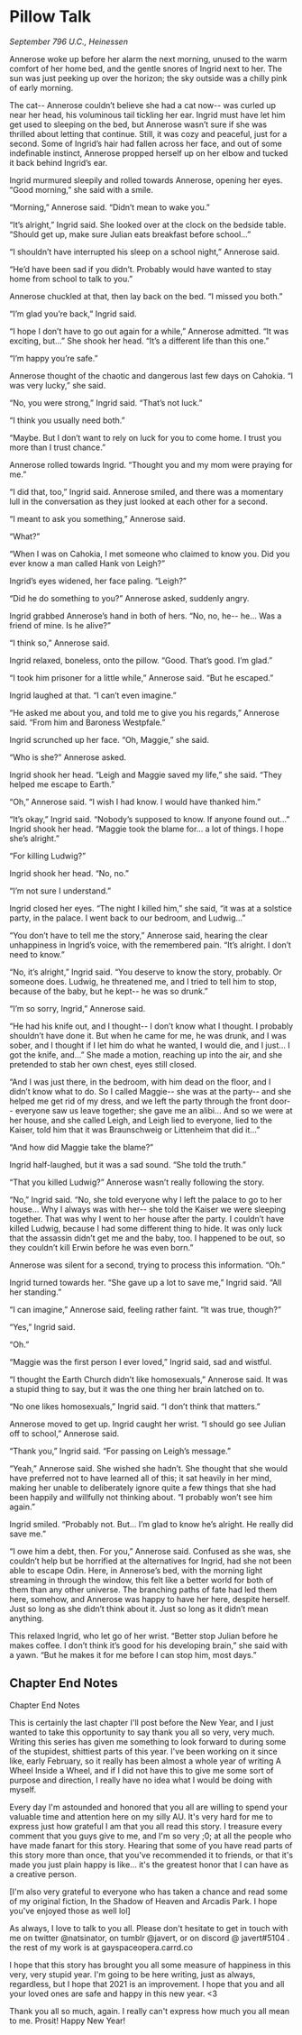 # Pillow Talk

*September 796 U\.C\., Heinessen*

Annerose woke up before her alarm the next morning, unused to the warm comfort of her home bed, and the gentle snores of Ingrid next to her\. The sun was just peeking up over the horizon; the sky outside was a chilly pink of early morning\.

The cat\-\- Annerose couldn’t believe she had a cat now\-\- was curled up near her head, his voluminous tail tickling her ear\. Ingrid must have let him get used to sleeping on the bed, but Annerose wasn’t sure if she was thrilled about letting that continue\. Still, it was cozy and peaceful, just for a second\. Some of Ingrid’s hair had fallen across her face, and out of some indefinable instinct, Annerose propped herself up on her elbow and tucked it back behind Ingrid’s ear\.

Ingrid murmured sleepily and rolled towards Annerose, opening her eyes\. “Good morning,” she said with a smile\.

“Morning,” Annerose said\. “Didn’t mean to wake you\.”

“It’s alright,” Ingrid said\. She looked over at the clock on the bedside table\. “Should get up, make sure Julian eats breakfast before school…”

“I shouldn’t have interrupted his sleep on a school night,” Annerose said\.

“He’d have been sad if you didn’t\. Probably would have wanted to stay home from school to talk to you\.”

Annerose chuckled at that, then lay back on the bed\. “I missed you both\.”

“I’m glad you’re back,” Ingrid said\.

“I hope I don’t have to go out again for a while,” Annerose admitted\. “It was exciting, but…” She shook her head\. “It’s a different life than this one\.”

“I’m happy you’re safe\.”

Annerose thought of the chaotic and dangerous last few days on Cahokia\. “I was very lucky,” she said\.

“No, you were strong,” Ingrid said\. “That’s not luck\.”

“I think you usually need both\.” 

“Maybe\. But I don’t want to rely on luck for you to come home\. I trust you more than I trust chance\.”

Annerose rolled towards Ingrid\. “Thought you and my mom were praying for me\.”

“I did that, too,” Ingrid said\. Annerose smiled, and there was a momentary lull in the conversation as they just looked at each other for a second\.

“I meant to ask you something,” Annerose said\.

“What?”

“When I was on Cahokia, I met someone who claimed to know you\. Did you ever know a man called Hank von Leigh?”

Ingrid’s eyes widened, her face paling\. “Leigh?”

“Did he do something to you?” Annerose asked, suddenly angry\.

Ingrid grabbed Annerose’s hand in both of hers\. “No, no, he\-\- he… Was a friend of mine\. Is he alive?”

“I think so,” Annerose said\.

Ingrid relaxed, boneless, onto the pillow\. “Good\. That’s good\. I’m glad\.”

“I took him prisoner for a little while,” Annerose said\. “But he escaped\.”

Ingrid laughed at that\. “I can’t even imagine\.”

“He asked me about you, and told me to give you his regards,” Annerose said\. “From him and Baroness Westpfale\.”

Ingrid scrunched up her face\. “Oh, Maggie,” she said\.

“Who is she?” Annerose asked\.

Ingrid shook her head\. “Leigh and Maggie saved my life,” she said\. “They helped me escape to Earth\.”

“Oh,” Annerose said\. “I wish I had know\. I would have thanked him\.”

“It’s okay,” Ingrid said\. “Nobody’s supposed to know\. If anyone found out…” Ingrid shook her head\. “Maggie took the blame for… a lot of things\. I hope she’s alright\.”

“For killing Ludwig?”

Ingrid shook her head\. “No, no\.”

“I’m not sure I understand\.”

Ingrid closed her eyes\. “The night I killed him,” she said, “it was at a solstice party, in the palace\. I went back to our bedroom, and Ludwig…”

“You don’t have to tell me the story,” Annerose said, hearing the clear unhappiness in Ingrid’s voice, with the remembered pain\. “It’s alright\. I don’t need to know\.”

“No, it’s alright,” Ingrid said\. “You deserve to know the story, probably\. Or someone does\. Ludwig, he threatened me, and I tried to tell him to stop, because of the baby, but he kept\-\- he was so drunk\.”

“I’m so sorry, Ingrid,” Annerose said\.

“He had his knife out, and I thought\-\- I don’t know what I thought\. I probably shouldn’t have done it\. But when he came for me, he was drunk, and I was sober, and I thought if I let him do what he wanted, I would die, and I just… I got the knife, and…” She made a motion, reaching up into the air, and she pretended to stab her own chest, eyes still closed\.

“And I was just there, in the bedroom, with him dead on the floor, and I didn’t know what to do\. So I called Maggie\-\- she was at the party\-\- and she helped me get rid of my dress, and we left the party through the front door\-\- everyone saw us leave together; she gave me an alibi… And so we were at her house, and she called Leigh, and Leigh lied to everyone, lied to the Kaiser, told him that it was Braunschweig or Littenheim that did it…”

“And how did Maggie take the blame?”

Ingrid half\-laughed, but it was a sad sound\. “She told the truth\.”

“That you killed Ludwig?” Annerose wasn’t really following the story\.

“No,” Ingrid said\. “No, she told everyone why I left the palace to go to her house… Why I always was with her\-\- she told the Kaiser we were sleeping together\. That was why I went to her house after the party\. I couldn’t have killed Ludwig, because I had some different thing to hide\. It was only luck that the assassin didn’t get me and the baby, too\. I happened to be out, so they couldn’t kill Erwin before he was even born\.”

Annerose was silent for a second, trying to process this information\. “Oh\.”

Ingrid turned towards her\. “She gave up a lot to save me,” Ingrid said\. “All her standing\.”

“I can imagine,” Annerose said, feeling rather faint\. “It was true, though?”

“Yes,” Ingrid said\. 

“Oh\.”

“Maggie was the first person I ever loved,” Ingrid said, sad and wistful\.

“I thought the Earth Church didn’t like homosexuals,” Annerose said\. It was a stupid thing to say, but it was the one thing her brain latched on to\.

“No one likes homosexuals,” Ingrid said\. “I don’t think that matters\.”

Annerose moved to get up\. Ingrid caught her wrist\. “I should go see Julian off to school,” Annerose said\.

“Thank you,” Ingrid said\. “For passing on Leigh’s message\.”

“Yeah,” Annerose said\. She wished she hadn’t\. She thought that she would have preferred not to have learned all of this; it sat heavily in her mind, making her unable to deliberately ignore quite a few things that she had been happily and willfully not thinking about\. “I probably won’t see him again\.”

Ingrid smiled\. “Probably not\. But… I’m glad to know he’s alright\. He really did save me\.”

“I owe him a debt, then\. For you,” Annerose said\. Confused as she was, she couldn’t help but be horrified at the alternatives for Ingrid, had she not been able to escape Odin\. Here, in Annerose’s bed, with the morning light streaming in through the window, this felt like a better world for both of them than any other universe\. The branching paths of fate had led them here, somehow, and Annerose was happy to have her here, despite herself\. Just so long as she didn’t think about it\. Just so long as it didn’t mean anything\.

This relaxed Ingrid, who let go of her wrist\. “Better stop Julian before he makes coffee\. I don’t think it’s good for his developing brain,” she said with a yawn\. “But he makes it for me before I can stop him, most days\.”

## Chapter End Notes

Chapter End Notes

This is certainly the last chapter I'll post before the New Year, and I just wanted to take this opportunity to say thank you all so very, very much\. Writing this series has given me something to look forward to during some of the stupidest, shittiest parts of this year\. I've been working on it since like, early February, so it really has been almost a whole year of writing A Wheel Inside a Wheel, and if I did not have this to give me some sort of purpose and direction, I really have no idea what I would be doing with myself\. 

Every day I'm astounded and honored that you all are willing to spend your valuable time and attention here on my silly AU\. It's very hard for me to express just how grateful I am that you all read this story\. I treasure every comment that you guys give to me, and I'm so very ;0; at all the people who have made fanart for this story\. Hearing that some of you have read parts of this story more than once, that you've recommended it to friends, or that it's made you just plain happy is like\.\.\. it's the greatest honor that I can have as a creative person\.

[I'm also very grateful to everyone who has taken a chance and read some of my original fiction, In the Shadow of Heaven and Arcadis Park\. I hope you've enjoyed those as well lol]

As always, I love to talk to you all\. Please don't hesitate to get in touch with me on twitter @natsinator, on tumblr @javert, or on discord @ javert\#5104 \. the rest of my work is at gayspaceopera\.carrd\.co

I hope that this story has brought you all some measure of happiness in this very, very stupid year\. I'm going to be here writing, just as always, regardless, but I hope that 2021 is an improvement\. I hope that you and all your loved ones are safe and happy in this new year\. <3

Thank you all so much, again\. I really can't express how much you all mean to me\. Prosit\! Happy New Year\!

